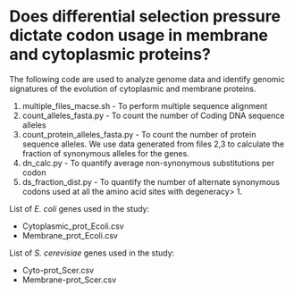 # Does differential selection pressure dictate codon usage in membrane and cytoplasmic proteins?

The following code are used to analyze genome data and identify genomic signatures of the evolution of cytoplasmic and membrane proteins.

1. multiple_files_macse.sh - To perform multiple sequence alignment
2. count_alleles_fasta.py - To count the number of Coding DNA sequence alleles
3. count_protein_alleles_fasta.py - To count the number of protein sequence alleles. We use data generated from files 2,3 to calculate the fraction of synonymous alleles for the genes.
4. dn_calc.py - To quantify average non-synonymous substitutions per codon
5. ds_fraction_dist.py - To quantify the number of alternate synonymous codons used at all the amino acid sites with degeneracy> 1.

List of _E. coli_ genes used in the study:

- Cytoplasmic_prot_Ecoli.csv
- Membrane_prot_Ecoli.csv

List of _S. cerevisiae_ genes used in the study:

- Cyto-prot_Scer.csv
- Membrane-prot_Scer.csv
